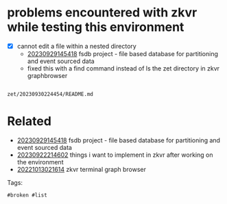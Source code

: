 # problems encountered with zkvr while testing this environment

- [x] cannot edit a file within a nested directory
  - [20230929145418](/zet/20230929145418/README.md) fsdb project - file based database for partitioning and event sourced data
  - fixed this with a find command instead of ls the zet directory in zkvr graphbrowser

```
```

` zet/20230930224454/README.md `

# Related

- [20230929145418](/zet/20230929145418/README.md) fsdb project - file based database for partitioning and event sourced data
- [20230922214602](/zet/20230922214602/README.md) things i want to implement in zkvr after working on the environment
- [20221013021614](/zet/20221013021614/README.md) zkvr terminal graph browser

Tags:

    #broken #list
